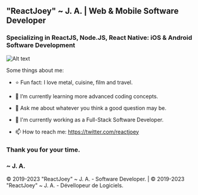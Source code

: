 ## "ReactJoey" ~ J. A. | Web & Mobile Software Developer
### Specializing in ReactJS, Node.JS, React Native: iOS & Android Software Development
![Alt text](https://avatars.githubusercontent.com/u/46306007?v=4 "ReactJoey hero banner with text containing: 'Twitter profile'")

Some things about me:

- ⭐ Fun fact: I love metal, cuisine, film and travel.
- 🌱 I’m currently learning more advanced coding concepts.
- 💬 Ask me about whatever you think a good question may be.
- 🔭 I'm currently working as a Full-Stack Software Developer.

- 📫 How to reach me: https://twitter.com/reactjoey

### Thank you for your time.
### ~ J. A.

© 2019-2023 "ReactJoey" ~ J. A. - Software Developer. | © 2019-2023 "ReactJoey" ~ J. A. - Dévellopeur de Logiciels.
